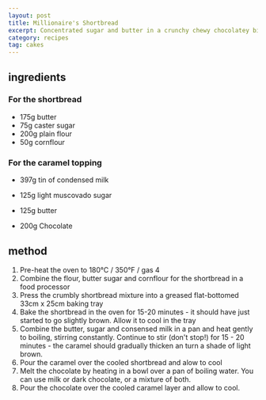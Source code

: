 ```yaml
---
layout: post
title: Millionaire's Shortbread
excerpt: Concentrated sugar and butter in a crunchy chewy chocolatey biscuit
category: recipes
tag: cakes
---
```


ingredients
-----------

### For the shortbread

* 175g butter
* 75g caster sugar
* 200g plain flour
* 50g cornflour

### For the caramel topping

* 397g tin of condensed milk
* 125g light muscovado sugar
* 125g butter

* 200g Chocolate

method
------

1. Pre-heat the oven to 180&deg;C / 350&deg;F  / gas 4
2. Combine the flour, butter sugar and cornflour for the shortbread in a food processor
3. Press the crumbly shortbread mixture into a greased flat-bottomed 33cm x 25cm baking tray
4. Bake the shortbread in the oven for 15-20 minutes - it should have just started to go slightly brown. Allow it to cool in the tray
5. Combine the butter, sugar and consensed milk in a pan and heat gently to boiling, stirring constantly. Continue to stir (don't stop!) for 15 - 20 minutes - the caramel should gradually thicken an turn a shade of light brown.
6. Pour the caramel over the cooled shortbread and alow to cool
7. Melt the chocolate by heating in a bowl over a pan of boiling water. You can use milk or dark chocolate, or a mixture of both.
8. Pour the chocolate over the cooled caramel layer and allow to cool.
